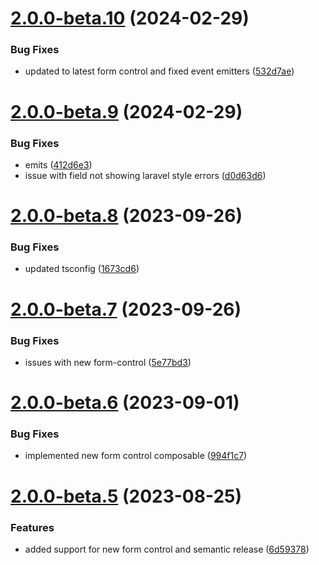 # [2.0.0-beta.10](https://github.com/vue-interface/checkbox-field/compare/v2.0.0-beta.9...v2.0.0-beta.10) (2024-02-29)


### Bug Fixes

* updated to latest form control and fixed event emitters ([532d7ae](https://github.com/vue-interface/checkbox-field/commit/532d7ae75ea37dcc633b3d2b291eb8b429f856f1))

# [2.0.0-beta.9](https://github.com/vue-interface/checkbox-field/compare/v2.0.0-beta.8...v2.0.0-beta.9) (2024-02-29)


### Bug Fixes

* emits ([412d6e3](https://github.com/vue-interface/checkbox-field/commit/412d6e36445814b53f8a307001d8d6f97b9681fc))
* issue with field not showing laravel style errors ([d0d63d6](https://github.com/vue-interface/checkbox-field/commit/d0d63d6838994b3456af9f40dec1f7991bd4f73d))

# [2.0.0-beta.8](https://github.com/vue-interface/checkbox-field/compare/v2.0.0-beta.7...v2.0.0-beta.8) (2023-09-26)


### Bug Fixes

* updated tsconfig ([1673cd6](https://github.com/vue-interface/checkbox-field/commit/1673cd6b84f343350b724f14e8364b8ba4e49c26))

# [2.0.0-beta.7](https://github.com/vue-interface/checkbox-field/compare/v2.0.0-beta.6...v2.0.0-beta.7) (2023-09-26)


### Bug Fixes

* issues with new form-control ([5e77bd3](https://github.com/vue-interface/checkbox-field/commit/5e77bd3039e3a6b53ab6d5f426c1ff2c2bb4ab66))

# [2.0.0-beta.6](https://github.com/vue-interface/checkbox-field/compare/v2.0.0-beta.5...v2.0.0-beta.6) (2023-09-01)


### Bug Fixes

* implemented new form control composable ([994f1c7](https://github.com/vue-interface/checkbox-field/commit/994f1c7437ae807a5a0da89f3ac1abe519b168d1))

# [2.0.0-beta.5](https://github.com/vue-interface/checkbox-field/compare/v2.0.0-beta.4...v2.0.0-beta.5) (2023-08-25)


### Features

* added support for new form control and semantic release ([6d59378](https://github.com/vue-interface/checkbox-field/commit/6d59378c7b72cd6726d0ba1adaba7ec78bb72bbe))
